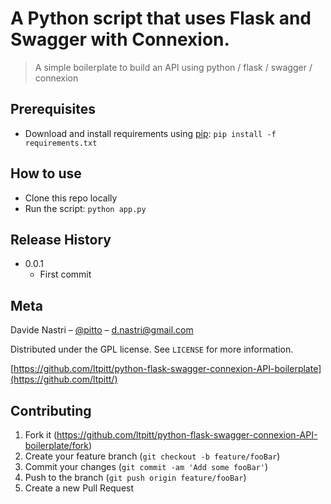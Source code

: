 # A Python script that uses Flask and Swagger with Connexion.
> A simple boilerplate to build an API using python / flask / swagger / connexion

## Prerequisites

- Download and install requirements using [pip](https://pip.pypa.io/en/stable/installing/):
`pip install -f requirements.txt`

## How to use

- Clone this repo locally
- Run the script:
`python app.py`

## Release History

* 0.0.1
    * First commit

## Meta

Davide Nastri – [@pitto](https://twitter.com/pitto) – d.nastri@gmail.com

Distributed under the GPL license. See ``LICENSE`` for more information.

[https://github.com/ltpitt/python-flask-swagger-connexion-API-boilerplate](https://github.com/ltpitt/)

## Contributing

1. Fork it (<https://github.com/ltpitt/python-flask-swagger-connexion-API-boilerplate/fork>)
2. Create your feature branch (`git checkout -b feature/fooBar`)
3. Commit your changes (`git commit -am 'Add some fooBar'`)
4. Push to the branch (`git push origin feature/fooBar`)
5. Create a new Pull Request

<!-- Markdown link & img dfn's -->
[npm-image]: https://img.shields.io/npm/v/datadog-metrics.svg?style=flat-square
[npm-url]: https://npmjs.org/package/datadog-metrics
[npm-downloads]: https://img.shields.io/npm/dm/datadog-metrics.svg?style=flat-square
[travis-image]: https://img.shields.io/travis/dbader/node-datadog-metrics/master.svg?style=flat-square
[travis-url]: https://travis-ci.org/dbader/node-datadog-metrics
[wiki]: https://github.com/yourname/yourproject/wiki
